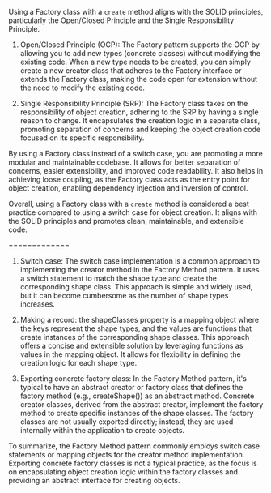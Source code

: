 Using a Factory class with a `create` method aligns with the SOLID principles, particularly the Open/Closed Principle and the Single Responsibility Principle.

1. Open/Closed Principle (OCP): The Factory pattern supports the OCP by allowing you to add new types (concrete classes) without modifying the existing code. When a new type needs to be created, you can simply create a new creator class that adheres to the Factory interface or extends the Factory class, making the code open for extension without the need to modify the existing code.

2. Single Responsibility Principle (SRP): The Factory class takes on the responsibility of object creation, adhering to the SRP by having a single reason to change. It encapsulates the creation logic in a separate class, promoting separation of concerns and keeping the object creation code focused on its specific responsibility.

By using a Factory class instead of a switch case, you are promoting a more modular and maintainable codebase. It allows for better separation of concerns, easier extensibility, and improved code readability. It also helps in achieving loose coupling, as the Factory class acts as the entry point for object creation, enabling dependency injection and inversion of control.

Overall, using a Factory class with a `create` method is considered a best practice compared to using a switch case for object creation. It aligns with the SOLID principles and promotes clean, maintainable, and extensible code.

=============


1. Switch case: The switch case implementation is a common approach to implementing the creator method in the Factory Method pattern. It uses a switch statement to match the shape type and create the corresponding shape class. This approach is simple and widely used, but it can become cumbersome as the number of shape types increases.

2. Making a record: the shapeClasses property is a mapping object where the keys represent the shape types, and the values are functions that create instances of the corresponding shape classes.
This approach offers a concise and extensible solution by leveraging functions as values in the mapping object. It allows for flexibility in defining the creation logic for each shape type.

3. Exporting concrete factory class: In the Factory Method pattern, it's typical to have an abstract creator or factory class that defines the factory method (e.g., createShape()) as an abstract method. Concrete creator classes, derived from the abstract creator, implement the factory method to create specific instances of the shape classes. The factory classes are not usually exported directly; instead, they are used internally within the application to create objects.

To summarize, the Factory Method pattern commonly employs switch case statements or mapping objects for the creator method implementation. Exporting concrete factory classes is not a typical practice, as the focus is on encapsulating object creation logic within the factory classes and providing an abstract interface for creating objects.
